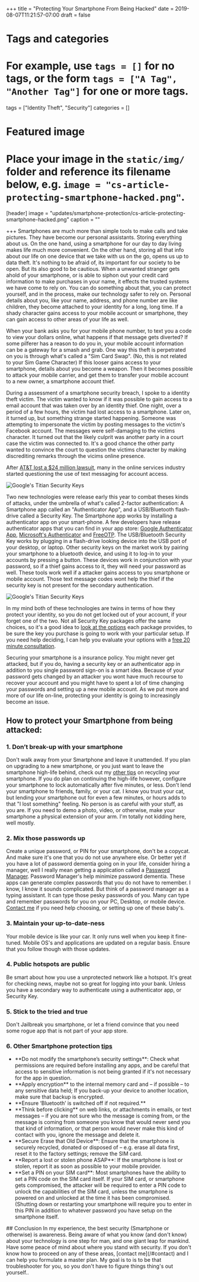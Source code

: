 +++
title = "Protecting Your Smartphone From Being Hacked"
date = 2019-08-07T11:21:57-07:00
draft = false

# Tags and categories
# For example, use `tags = []` for no tags, or the form `tags = ["A Tag", "Another Tag"]` for one or more tags.
tags = ["Identity Theft", "Security"]
categories = []

# Featured image
# Place your image in the `static/img/` folder and reference its filename below, e.g. `image = "cs-article-protecting-smartphone-hacked.png"`.
[header]
image = "updates/smartphone-protection/cs-article-protecting-smartphone-hacked.png"
caption = ""

+++
Smartphones are much more than simple tools to make calls and take pictures. They have become our personal assistants. Storing everything about us. On the one hand, using a smartphone for our day to day living makes life much more convenient. On the other hand, storing all that info about our life on one device that we take with us on the go, opens us up to data theft. It's nothing to be afraid of, its important for our society to be open. But its also good to be cautious.  When a unwanted stranger gets ahold of your smartphone, or is able to siphon out your credit card information to make purchases in your name, it effects the trusted systems we have come to rely on. You can do something about that, you can protect yourself, and in the process, make our technology safer to rely on.  Personal details about you, like your name, address, and phone number are like children, they become attached to your identity for a long, long time. If a shady character gains access to your mobile account or smartphone, they can gain access to other areas of your life as well.

When your bank asks you for your mobile phone number, to text you a code to view your dollars online, what happens if that message gets diverted? If some pilferer has a reason to do you in, your mobile account information can be a gateway for a smash and grab. One way this theft is perpetrated on you is through what's called a "Sim Card Swap". (No, this is not related to your Sim Game Character) If this looser gains access to your smartphone, details about you become a weapon. Then it becomes possible to attack your mobile carrier, and get them to transfer your mobile account to a new owner, a smartphone account thief.

During a assessment of a smartphone security breach, I spoke to a identity theft victim. The victim wanted to know if it was possible to gain access to a email account that was taken over by an identity thief. One night, over a period of a few hours, the victim had lost access to a smartphone. Later on, it turned up, but something strange started happening. Someone was attempting to impersonate the victim by posting messages to the victim's Facebook account. The messages were self-damaging to the victims character. It turned out that the likely culprit was another party in a court case the victim was connected to. It's a good chance the other party wanted to convince the court to question the victims character by making discrediting remarks through the vicims online presence.

After [AT&T lost a $24 million lawsuit](https://www.coindesk.com/att-fails-to-win-dismissal-in-24-million-crypto-sim-swap-lawsuit), many in the online services industry started questioning the use of text messaging for account access.

![Google's Titian Security Keys](/img/updates/smartphone-protection/titan-security-keys.png)

Two new technologies were release early this year to combat theses kinds of attacks, under the umbrella of what's called 2-factor authentication: A Smartphone app called an "Authenticator App", and a USB/Bluetooth flash-drive called a Security Key. The Smartphone app works by installing a authenticator app on your smart-phone. A few developers have release authenticator apps that you can find in your app store: [Google Authenticator App](https://support.google.com/accounts/answer/1066447?co=GENIE.Platform%3DAndroid&hl=en), [Microsoft's Authenticator](https://www.microsoft.com/en-us/account/authenticator) and [FreeOTP](https://freeotp.github.io/). The USB/Bluetooth Security Key works by plugging in a flash-drive looking device into the USB port of your desktop, or laptop. Other security keys on the market work by pairing your smartphone to a bluetooth device, and using it to log-in to your accounts by pressing a button. These devices work in conjunction with your password, so if a thief gains access to it, they will need your password as well. These tools work well if a attacker gains access to you smartphone or mobile account. Those text message codes wont help the thief if the security key is not present for the secondary authentication.

![Google's Titian Security Keys](/img/updates/smartphone-protection/google-security-key-prompt.png)

In my mind both of these technologies are twins in terms of how they protect your identity, so you do not get locked out of your account, if your forget one of the two. Not all Security Key packages offer the same choices, so it's a good idea to [look at the options](https://www.theverge.com/2019/2/22/18235173/the-best-hardware-security-keys-yubico-titan-key-u2f) each package provides, to be sure the key you purchase is going to work with your particular setup. If you need help deciding, I can help you evaluate your options with a [free 20 minute consultation](/#contact).

Securing your smartphone is a insurance policy. You might never get attacked, but if you do, having a security key or an authenticator app in addition to you single password sign-on is a smart idea. Because of your password gets changed by an attacker you wont have much recourse to recover your account and you might have to spent a lot of time changing your passwords and setting up a new mobile account. As we put more and more of our life on-line, protecting your identity is going to increasingly become an issue.

## How to protect your Smartphone from being attacked:

### 1. Don’t break-up with your smartphone

Don't walk away from your Smartphone and leave it unattended. If you plan on upgrading to a new smartphone, or you just want to leave the smartphone high-life behind, check out my <a href="#other-tips">other tips</a> on recycling your smartphone. If you do plan on continuing the high-life however, configure your smartphone to lock automatically after five minutes, or less. Don't lend your smartphone to friends, family, or your cat. I know you trust your cat, but lending your smartphone out for even a few minutes, or hours adds to that "I lost something" feeling. No person is as careful with your stuff, as you are. If you need to demo a photo, video, or otherwise, make your smartphone a physical extension of your arm. I'm totally not kidding here, well mostly.

### 2. Mix those passwords up
Create a unique password, or PIN for your smartphone, don't be a copycat. And make sure it's one that you do not use anywhere else. Or better yet if you have a lot of password dementia going on in your life, consider hiring a manager, well I really mean getting a application called a [Password Manager](http://www.scottrlarson.com/recommendations/recommendation-password-managers). Password Manager's help minimize password dementia. These apps can generate complex passwords that you do not have to remember. I know, I know it sounds complicated. But think of a password manager as a typing assistant. It can type those pesky passwords of you. Many can type and remember passwords for you on your PC, Desktop, or mobile device. [Contact me](/#contact) if you need help choosing, or setting up one of these baby's.

### 3. Maintain your up-to-date-ness
Your mobile device is like your car. It only runs well when you keep it fine-tuned. Mobile OS's and applications are updated on a regular basis. Ensure that you follow though with those updates.

### 4. Public hotspots are public
Be smart about how you use a unprotected network like a hotspot. It's great for checking news, maybe not so great for logging into your bank. Unless you have a secondary way to authenticate using a authenticator app, or Security Key.

### 5. Stick to the tried and true
Don't Jailbreak you smartphone, or let a friend convince that you need some rogue app that is not part of your app store.

  <div class="panel-group" id="accordion">
    <div class="panel panel-default">
      <div style="border: none; padding-left:0; padding-top: 0;" class="panel-heading">
        <h3 class="">
          6. Other Smartphone protection <a data-toggle="collapse" data-parent="#accordion" name="other-tips" href="#collapse1">tips</a>
        </h2>
      </div>
      <div id="collapse1" class="panel-collapse collapse">
        <div class="panel-body">
        <ul>
          <li>**Do not modify the smartphone’s security settings**: Check what permissions are required before installing any apps, and be careful that access to sensitive information is not being granted if it's not necessary for the app in question.</li>
          <li>**Apply encryption** to the internal memory card and – if possible – to any sensitive data held; If you back-up your device to another location, make sure that backup is encrypted.</li>
          <li>**Ensure ‘Bluetooth’ is switched off if not required.**</li>
          <li>**Think before clicking** on web links, or attachments in emails, or text messages – if you are not sure who the message is coming from, or the message is coming from someone you know that would never send you that kind of information, or that person would never make this kind of contact with you, ignore the message and delete it.</li>
          <li>**Secure Erase that Old Device**: Ensure that the smartphone is securely recycled, donated or disposed of – e.g. erase all data first, reset it to the factory settings; remove the SIM card.</li>
          <li>**Report a lost or stolen phone ASAP**: If the smartphone is lost or stolen, report it  as soon as possible to your mobile provider.</li>
          <li>**Set a PIN on your SIM card**: Most smartphones have the ability to set a PIN code on the SIM card itself. If your SIM card, or smartphone gets compromised, the attacker will be required to enter a PIN code to unlock the capabilities of the SIM card, unless the smartphone is powered on and unlocked at the time it has been compromised. (Shutting down or restarting your smartphone will require you to enter in this PIN in addition to whatever password you have setup on the smartphone itself.</li>
        </ul>
        </div>
      </div>
  </div>
## Conclusion
In my experience, the best security (Smartphone or otherwise) is awareness. Being aware of what you know (and don't know) about your technology is one step for man, and one giant leap for mankind. Have some peace of mind about where you stand with security. If you don't know how to proceed on any of these areas, [contact me](/#contact) and I can help you formulate a master plan. My goal is to is to be that troubleshooter for you, so you don't have to figure things thing's out yourself..
